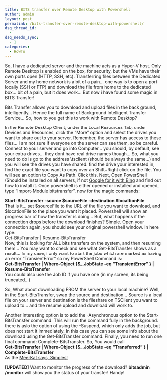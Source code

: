 ```yaml
---
title: BITS transfer over Remote Desktop with Powershell
author: admin
layout: post
permalink: /bits-transfer-over-remote-desktop-with-powershell/
dsq_thread_id:
  - 
dsq_needs_sync:
  - 1
categories:
  - HowTo
---
```

So, I have a dedicated server and the machine acts as a Hyper-V host. Only Remote Desktop is enabled on the box, for security, but the VMs have their own ports open (HTTP, SSH, etc). Transferring files between the Dedicated Server and my home network is a bit of a pain&#8230; one way is to open a port locally (SSH or FTP) and download the file from home to the dedicated box&#8230; bit of a pain, but it does work&#8230; But now i have found some magic in BITS Transfer!

Bits Transfer allows you to download and upload files in the back ground, intelligently&#8230; Hence the full name of Background Intelligent Transfer Service&#8230; So, how to you get this to work with Remote Desktop? 

In the Remote Desktop Client, under the Local Resources Tab, under Devices and Resources, click the &#8220;More&#8221; option and select the drives you want to share out to your server. Remember, the server has access to these files&#8230; I am not sure if everyone on the server can see them, so be careful. Connect to your server and go into Computer&#8230; you should, by default, see your extra drives&#8230; they dont have real drive names though&#8230; So, what you need to do is go to the address \\tsclient (should be always the same&#8230;) and you will see the drives you have shared. find the drive your interested in, find the exact file you want to copy over an Shift+Right click on the file. You will see an option to Copy As Path. Click this. Next, Open PowerShell (Should be installed on all servers, if not [Google for it with Bing][1] and find out how to install it. Once powershell is either opened or installed and opened, type &#8220;Import-Module bitstransfer&#8221;. now for the magic commands: 

  
**Start-BitsTransfer -source $sourceFile -destination $localtionFile**  
That is it&#8230; set $sourceFile to the URL of the file you want to download, and $locationFile to the place you want it placed. Powershell will show an progress bar of how the transfer is doing&#8230; But, what happens if the connection drops before the download finishes? Simple. Open your connection again, you should see your original powershell window. In here type:  
Get-BitsTransfer | Resume-BitsTransfer  
Now, this is looking for ALL bits transfers on the system, and then resuming them&#8230; You may want to check and see what Get-BitsTransfer shows as a result&#8230; In my case, i only want to start the jobs which are marked as having an error &#8220;TransientError&#8221; so my PowerShell Command is:  
**Get-BitsTransfer | Where-Object {$_.JobState -eq &#8220;TransientError&#8221; } | Resume-BitsTransfer**  
You could also use the Job ID if you have one (in my screen, its being truncated&#8230;) 

So, What about downloading FROM the server to your local machine? Well, in the Start-BitsTransfer, swap the source and destination&#8230; Source is a local file on your server and destination is the fileshare on TSClient you want to upload to&#8230; and the resume upload and download will work to.

Another interesting option is to add the -Asynchronous option to the Start-BitsTransfer command. This will run the command fully in the background. there is aslo the option of using the -Suspend, which only adds the job, but does not start it immediately. In this case you can see some info about the download using the Get-BitsTransfer command. Finally, you need to run one final command: Complete-BitsTransfer. So, You would call  
**Get-BitsTransfer | Where-Object {$_.JobState -eq &#8220;Transferred&#8221; } | Complete-BitsTransfer**  
As the [MeerKat says, Simples! ][2]

**[UPDATED]** Want to monitor the progress of the download? **bitsadmin /monitor** will show you the status of your transfer! Handy!

 [1]: http://www.bing.com
 [2]: http://www.comparethemeerkat.com/